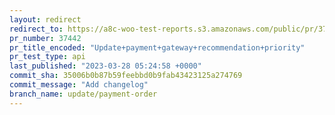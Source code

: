 ```yaml
---
layout: redirect
redirect_to: https://a8c-woo-test-reports.s3.amazonaws.com/public/pr/37442/api/index.html
pr_number: 37442
pr_title_encoded: "Update+payment+gateway+recommendation+priority"
pr_test_type: api
last_published: "2023-03-28 05:24:58 +0000"
commit_sha: 35006b0b87b59feebbd0b9fab43423125a274769
commit_message: "Add changelog"
branch_name: update/payment-order
---
```

